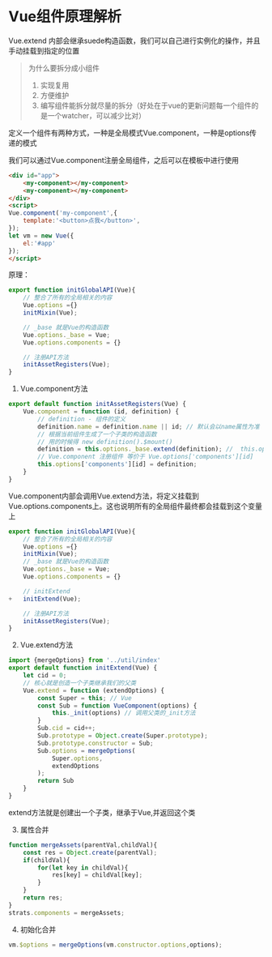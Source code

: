 # Vue组件原理解析
Vue.extend 内部会继承suede构造函数，我们可以自己进行实例化的操作，并且手动挂载到指定的位置

> 为什么要拆分成小组件
> 1. 实现复用
> 2. 方便维护
> 3. 编写组件能拆分就尽量的拆分（好处在于vue的更新问题每一个组件的是一个watcher，可以减少比对）

定义一个组件有两种方式，一种是全局模式Vue.component，一种是options传递的模式

我们可以通过Vue.component注册全局组件，之后可以在模板中进行使用

```html
<div id="app">
    <my-component></my-component>
    <my-component></my-component>
</div>
<script>
Vue.component('my-component',{
	template:'<button>点我</button>',
});
let vm = new Vue({
	el:'#app'
});
</script>
```

原理： 

```js
export function initGlobalAPI(Vue){
    // 整合了所有的全局相关的内容
    Vue.options ={}
    initMixin(Vue);

    // _base 就是Vue的构造函数
    Vue.options._base = Vue;
    Vue.options.components = {}

    // 注册API方法
    initAssetRegisters(Vue);
}
```

1. Vue.component方法

```js
export default function initAssetRegisters(Vue) {
    Vue.component = function (id, definition) {
        // definition - 组件的定义
        definition.name = definition.name || id; // 默认会以name属性为准
        // 根据当前组件生成了一个子类的构造函数
        // 用的时候得 new definition().$mount()
        definition = this.options._base.extend(definition); //  this.options._base = Vue 拿的永远是父类的
        // Vue.component 注册组件 等价于 Vue.options['components'][id]
        this.options['components'][id] = definition;
    }
}
```

Vue.component内部会调用Vue.extend方法，将定义挂载到Vue.options.components上。这也说明所有的全局组件最终都会挂载到这个变量上

```js
export function initGlobalAPI(Vue){
    // 整合了所有的全局相关的内容
    Vue.options ={}
    initMixin(Vue);
    // _base 就是Vue的构造函数
    Vue.options._base = Vue;
    Vue.options.components = {}

    // initExtend
+   initExtend(Vue);

    // 注册API方法
    initAssetRegisters(Vue);
}
```

2. Vue.extend方法

```js
import {mergeOptions} from '../util/index'
export default function initExtend(Vue) {
    let cid = 0;
    // 核心就是创造一个子类继承我们的父类
    Vue.extend = function (extendOptions) {
        const Super = this; // Vue
        const Sub = function VueComponent(options) {
            this._init(options) // 调用父类的_init方法
        }
        Sub.cid = cid++;
        Sub.prototype = Object.create(Super.prototype);
        Sub.prototype.constructor = Sub;
        Sub.options = mergeOptions(
            Super.options,
            extendOptions
        );
        return Sub
    }
}
```

extend方法就是创建出一个子类，继承于Vue,并返回这个类

3. 属性合并

```js
function mergeAssets(parentVal,childVal){
    const res = Object.create(parentVal);
    if(childVal){
        for(let key in childVal){
            res[key] = childVal[key];
        }
    }
    return res;
}
strats.components = mergeAssets;
```

4. 初始化合并

```js
vm.$options = mergeOptions(vm.constructor.options,options);
```
